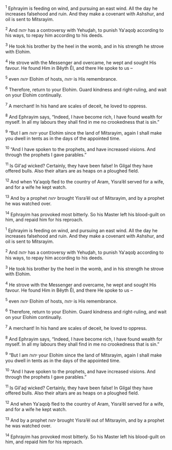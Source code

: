 <sup>1</sup> Ephrayim is feeding on wind, and pursuing an east wind. All the day he increases falsehood and ruin. And they make a covenant with Ashshur, and oil is sent to Mitsrayim.

<sup>2</sup> And יהוה has a controversy with Yehuḏah, to punish Ya‛aqoḇ according to his ways, to repay him according to his deeds.

<sup>3</sup> He took his brother by the heel in the womb, and in his strength he strove with Elohim.

<sup>4</sup> He strove with the Messenger and overcame, he wept and sought His favour. He found Him in Bĕyth Ĕl, and there He spoke to us –

<sup>5</sup> even יהוה Elohim of hosts, יהוה is His remembrance.

<sup>6</sup> Therefore, return to your Elohim. Guard kindness and right-ruling, and wait on your Elohim continually.

<sup>7</sup> A merchant! In his hand are scales of deceit, he loved to oppress.

<sup>8</sup> And Ephrayim says, “Indeed, I have become rich, I have found wealth for myself. In all my labours they shall find in me no crookedness that is sin.”

<sup>9</sup> “But I am יהוה your Elohim since the land of Mitsrayim, again I shall make you dwell in tents as in the days of the appointed time.

<sup>10</sup> “And I have spoken to the prophets, and have increased visions. And through the prophets I gave parables.”

<sup>11</sup> Is Gil‛aḏ wicked? Certainly, they have been false! In Gilgal they have offered bulls. Also their altars are as heaps on a ploughed field.

<sup>12</sup> And when Ya‛aqoḇ fled to the country of Aram, Yisra’ĕl served for a wife, and for a wife he kept watch.

<sup>13</sup> And by a prophet יהוה brought Yisra’ĕl out of Mitsrayim, and by a prophet he was watched over.

<sup>14</sup> Ephrayim has provoked most bitterly. So his Master left his blood-guilt on him, and repaid him for his reproach.

<sup>1</sup> Ephrayim is feeding on wind, and pursuing an east wind. All the day he increases falsehood and ruin. And they make a covenant with Ashshur, and oil is sent to Mitsrayim.

<sup>2</sup> And יהוה has a controversy with Yehuḏah, to punish Ya‛aqoḇ according to his ways, to repay him according to his deeds.

<sup>3</sup> He took his brother by the heel in the womb, and in his strength he strove with Elohim.

<sup>4</sup> He strove with the Messenger and overcame, he wept and sought His favour. He found Him in Bĕyth Ĕl, and there He spoke to us –

<sup>5</sup> even יהוה Elohim of hosts, יהוה is His remembrance.

<sup>6</sup> Therefore, return to your Elohim. Guard kindness and right-ruling, and wait on your Elohim continually.

<sup>7</sup> A merchant! In his hand are scales of deceit, he loved to oppress.

<sup>8</sup> And Ephrayim says, “Indeed, I have become rich, I have found wealth for myself. In all my labours they shall find in me no crookedness that is sin.”

<sup>9</sup> “But I am יהוה your Elohim since the land of Mitsrayim, again I shall make you dwell in tents as in the days of the appointed time.

<sup>10</sup> “And I have spoken to the prophets, and have increased visions. And through the prophets I gave parables.”

<sup>11</sup> Is Gil‛aḏ wicked? Certainly, they have been false! In Gilgal they have offered bulls. Also their altars are as heaps on a ploughed field.

<sup>12</sup> And when Ya‛aqoḇ fled to the country of Aram, Yisra’ĕl served for a wife, and for a wife he kept watch.

<sup>13</sup> And by a prophet יהוה brought Yisra’ĕl out of Mitsrayim, and by a prophet he was watched over.

<sup>14</sup> Ephrayim has provoked most bitterly. So his Master left his blood-guilt on him, and repaid him for his reproach.

